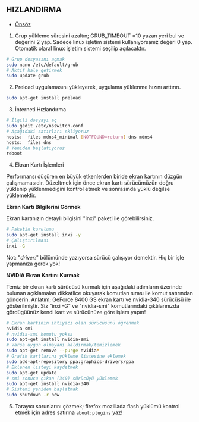 ## HIZLANDIRMA

- [Önsöz](https://github.com/cicekhasan/DersNotlarim)


1. Grup yükleme süresini azaltın; GRUB_TIMEOUT =10 yazan yeri bul ve değerini 2 yap. Sadece linux işletim sistemi kullanıyorsanız değeri 0 yap. Otomatik olaral linux işletim sistemi seçilip açılacaktır.
```bash
# Grup dosyasını açmak
sudo nano /etc/default/grub
# Aktif hale getirmek
sudo update-grub
```
2. Preload uygulamasını yükleyerek, uygulama yüklenme hızını arttırın.
```bash
sudo apt-get install preload
```
3. İnterneti Hızlandırma
```bash
# İlgili dosyayı aç
sudo gedit /etc/nsswitch.conf
# Aşağıdaki satırları ekliyoruz
hosts:	files mdns4_minimal [NOTFOUND=return] dns mdns4
hosts:	files dns
# Yeniden başlatıyoruz
reboot
```

4. Ekran Kartı İşlemleri

Performansı düşüren en büyük etkenlerden biride ekran kartının düzgün çalışmamasıdır. Düzeltmek için önce ekran kartı sürücümüzün doğru yüklenip yüklenmediğini kontrol etmek ve sonrasında yüklü değilse yüklemektir.

**Ekran Kartı Bilgilerini Görmek**

Ekran kartınızın detaylı bilgisini "inxi" paketi ile görebilirsiniz. 
```bash
# Paketin kurulumu
sudo apt-get install inxi -y
# Çalıştırılması
inxi -G
```
Not: "*driver:*" bölümünde yazıyorsa sürücü çalışıyor demektir. Hiç bir işle yapmanıza gerek yok!

**NVIDIA Ekran Kartını Kurmak**

Temiz bir ekran kartı sürücüsü kurmak için aşağıdaki adımların üzerinde bulunan açıklamaları dikkatlice okuyarak komutları sırası ile komut satırından gönderin. Anlatım; GeForce 8400 GS ekran kartı ve nvidia-340 sürücüsü ile gösterilmiştir. Siz "inxi -G" ve "nvidia-smi" komutlarındaki çıktılarınızda gördügüünüz kendi kart ve sürücünüze göre işlem yapın!

```bash
# Ekran kartının ihtiyacı olan sürücüsünü öğrenmek
nvidia-smi
# nvidia-smi komutu yoksa
sudo apt-get install nvidia-smi
# Varsa uygun olmayanı kaldırmak/temizlemek
sudo apt-get remove --purge nvidia*
# Grafik kartlarını yükleme listesine eklemek
sudo add-apt-repository ppa:graphics-drivers/ppa
# Eklenen listeyi kaydetmek
sudo apt-get update
# smi sonucu çıkan (340) sürücüyü yüklemek
sudo apt-get install nvidia-340
# Sistemi yeniden başlatmak
sudo shutdown -r now
```

5. Tarayıcı sorunlarını çözmek;
firefox mozillada flash yüklümü kontrol etmek için adres satırına ```about:plugins``` yaz!
